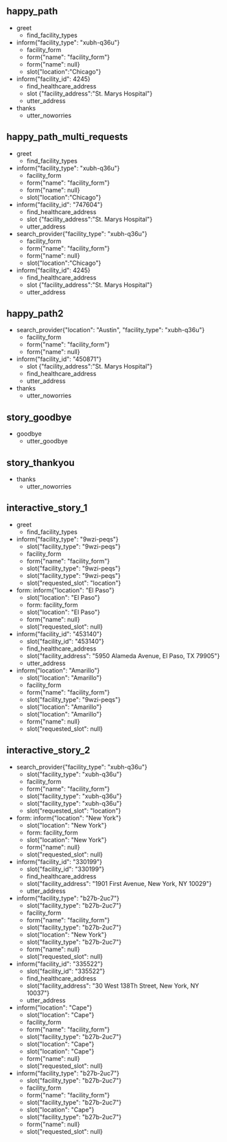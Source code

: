 ## happy_path
* greet
    - find_facility_types
* inform{"facility_type": "xubh-q36u"}    
    - facility_form
    - form{"name": "facility_form"}
    - form{"name": null}
    - slot{"location":"Chicago"}
* inform{"facility_id": 4245}
    - find_healthcare_address
    - slot {"facility_address":"St. Marys Hospital"}    
    - utter_address
* thanks
    - utter_noworries

## happy_path_multi_requests
* greet
    - find_facility_types
* inform{"facility_type": "xubh-q36u"}
    - facility_form
    - form{"name": "facility_form"}
    - form{"name": null}
    - slot{"location":"Chicago"}
* inform{"facility_id": "747604"}
    - find_healthcare_address
    - slot {"facility_address":"St. Marys Hospital"}    
    - utter_address
* search_provider{"facility_type": "xubh-q36u"}
    - facility_form
    - form{"name": "facility_form"}
    - form{"name": null}
    - slot{"location":"Chicago"}
* inform{"facility_id": 4245}   
    - find_healthcare_address
    - slot {"facility_address":"St. Marys Hospital"}    
    - utter_address

## happy_path2
* search_provider{"location": "Austin", "facility_type": "xubh-q36u"}
    - facility_form
    - form{"name": "facility_form"}
    - form{"name": null}
* inform{"facility_id": "450871"}
    - slot {"facility_address":"St. Marys Hospital"}    
    - find_healthcare_address
    - utter_address
* thanks
    - utter_noworries

## story_goodbye
* goodbye
    - utter_goodbye

## story_thankyou
* thanks
    - utter_noworries

    
## interactive_story_1
* greet
    - find_facility_types
* inform{"facility_type": "9wzi-peqs"}
    - slot{"facility_type": "9wzi-peqs"}
    - facility_form
    - form{"name": "facility_form"}
    - slot{"facility_type": "9wzi-peqs"}
    - slot{"facility_type": "9wzi-peqs"}
    - slot{"requested_slot": "location"}
* form: inform{"location": "El Paso"}
    - slot{"location": "El Paso"}
    - form: facility_form
    - slot{"location": "El Paso"}
    - form{"name": null}
    - slot{"requested_slot": null}
* inform{"facility_id": "453140"}
    - slot{"facility_id": "453140"}
    - find_healthcare_address
    - slot{"facility_address": "5950 Alameda Avenue, El Paso, TX 79905"}
    - utter_address
* inform{"location": "Amarillo"}
    - slot{"location": "Amarillo"}
    - facility_form
    - form{"name": "facility_form"}
    - slot{"facility_type": "9wzi-peqs"}
    - slot{"location": "Amarillo"}
    - slot{"location": "Amarillo"}
    - form{"name": null}
    - slot{"requested_slot": null}

## interactive_story_2
* search_provider{"facility_type": "xubh-q36u"}
    - slot{"facility_type": "xubh-q36u"}
    - facility_form
    - form{"name": "facility_form"}
    - slot{"facility_type": "xubh-q36u"}
    - slot{"facility_type": "xubh-q36u"}
    - slot{"requested_slot": "location"}
* form: inform{"location": "New York"}
    - slot{"location": "New York"}
    - form: facility_form
    - slot{"location": "New York"}
    - form{"name": null}
    - slot{"requested_slot": null}
* inform{"facility_id": "330199"}
    - slot{"facility_id": "330199"}
    - find_healthcare_address
    - slot{"facility_address": "1901 First Avenue, New York, NY 10029"}
    - utter_address
* inform{"facility_type": "b27b-2uc7"}
    - slot{"facility_type": "b27b-2uc7"}
    - facility_form
    - form{"name": "facility_form"}
    - slot{"facility_type": "b27b-2uc7"}
    - slot{"location": "New York"}
    - slot{"facility_type": "b27b-2uc7"}
    - form{"name": null}
    - slot{"requested_slot": null}
* inform{"facility_id": "335522"}
    - slot{"facility_id": "335522"}
    - find_healthcare_address
    - slot{"facility_address": "30 West 138Th Street, New York, NY 10037"}
    - utter_address
* inform{"location": "Cape"}
    - slot{"location": "Cape"}
    - facility_form
    - form{"name": "facility_form"}
    - slot{"facility_type": "b27b-2uc7"}
    - slot{"location": "Cape"}
    - slot{"location": "Cape"}
    - form{"name": null}
    - slot{"requested_slot": null}
* inform{"facility_type": "b27b-2uc7"}
    - slot{"facility_type": "b27b-2uc7"}
    - facility_form
    - form{"name": "facility_form"}
    - slot{"facility_type": "b27b-2uc7"}
    - slot{"location": "Cape"}
    - slot{"facility_type": "b27b-2uc7"}
    - form{"name": null}
    - slot{"requested_slot": null}

